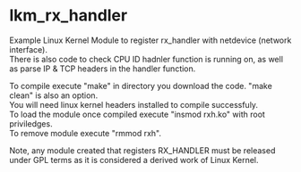 # lkm_rx_handler
Example Linux Kernel Module to register rx_handler with netdevice (network interface).<br>
There is also code to check CPU ID hadnler function is running on, as well as parse IP & TCP headers in the handler function.

To compile execute "make" in directory you download the code. "make clean" is also an option.<br>
You will need linux kernel headers installed to compile successfuly.<br>
To load the module once compiled execute "insmod rxh.ko" with root priviledges.<br>
To remove module execute "rmmod rxh".<br>

Note, any module created that registers RX_HANDLER must be released under GPL terms as it is considered a derived work of Linux Kernel.

